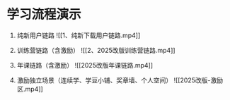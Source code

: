 # 学习流程演示

1.  纯新用户链路
![[1、纯新下载用户链路.mp4]]
2.  训练营链路（含激励）
![[2、2025改版训练营链路.mp4]]
3.  年课链路（含激励）
![[2025改版年课链路.mp4]]

4.  激励独立场景（连续学、学豆小铺、奖章墙、个人空间）
![[2025改版-激励区.mp4]]